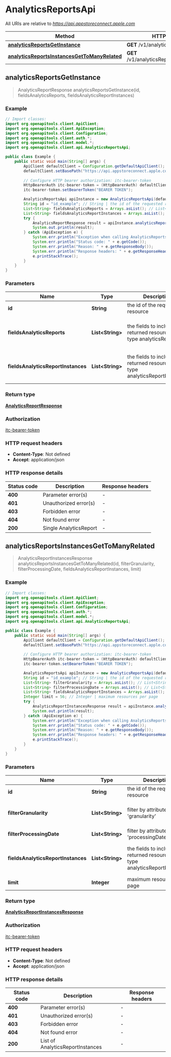 # AnalyticsReportsApi

All URIs are relative to *https://api.appstoreconnect.apple.com*

| Method | HTTP request | Description |
|------------- | ------------- | -------------|
| [**analyticsReportsGetInstance**](AnalyticsReportsApi.md#analyticsReportsGetInstance) | **GET** /v1/analyticsReports/{id} |  |
| [**analyticsReportsInstancesGetToManyRelated**](AnalyticsReportsApi.md#analyticsReportsInstancesGetToManyRelated) | **GET** /v1/analyticsReports/{id}/instances |  |



## analyticsReportsGetInstance

> AnalyticsReportResponse analyticsReportsGetInstance(id, fieldsAnalyticsReports, fieldsAnalyticsReportInstances)



### Example

```java
// Import classes:
import org.openapitools.client.ApiClient;
import org.openapitools.client.ApiException;
import org.openapitools.client.Configuration;
import org.openapitools.client.auth.*;
import org.openapitools.client.model.*;
import org.openapitools.client.api.AnalyticsReportsApi;

public class Example {
    public static void main(String[] args) {
        ApiClient defaultClient = Configuration.getDefaultApiClient();
        defaultClient.setBasePath("https://api.appstoreconnect.apple.com");
        
        // Configure HTTP bearer authorization: itc-bearer-token
        HttpBearerAuth itc-bearer-token = (HttpBearerAuth) defaultClient.getAuthentication("itc-bearer-token");
        itc-bearer-token.setBearerToken("BEARER TOKEN");

        AnalyticsReportsApi apiInstance = new AnalyticsReportsApi(defaultClient);
        String id = "id_example"; // String | the id of the requested resource
        List<String> fieldsAnalyticsReports = Arrays.asList(); // List<String> | the fields to include for returned resources of type analyticsReports
        List<String> fieldsAnalyticsReportInstances = Arrays.asList(); // List<String> | the fields to include for returned resources of type analyticsReportInstances
        try {
            AnalyticsReportResponse result = apiInstance.analyticsReportsGetInstance(id, fieldsAnalyticsReports, fieldsAnalyticsReportInstances);
            System.out.println(result);
        } catch (ApiException e) {
            System.err.println("Exception when calling AnalyticsReportsApi#analyticsReportsGetInstance");
            System.err.println("Status code: " + e.getCode());
            System.err.println("Reason: " + e.getResponseBody());
            System.err.println("Response headers: " + e.getResponseHeaders());
            e.printStackTrace();
        }
    }
}
```

### Parameters


| Name | Type | Description  | Notes |
|------------- | ------------- | ------------- | -------------|
| **id** | **String**| the id of the requested resource | |
| **fieldsAnalyticsReports** | **List&lt;String&gt;**| the fields to include for returned resources of type analyticsReports | [optional] [enum: category, instances, name] |
| **fieldsAnalyticsReportInstances** | **List&lt;String&gt;**| the fields to include for returned resources of type analyticsReportInstances | [optional] [enum: granularity, processingDate, segments] |

### Return type

[**AnalyticsReportResponse**](AnalyticsReportResponse.md)

### Authorization

[itc-bearer-token](../README.md#itc-bearer-token)

### HTTP request headers

- **Content-Type**: Not defined
- **Accept**: application/json

### HTTP response details
| Status code | Description | Response headers |
|-------------|-------------|------------------|
| **400** | Parameter error(s) |  -  |
| **401** | Unauthorized error(s) |  -  |
| **403** | Forbidden error |  -  |
| **404** | Not found error |  -  |
| **200** | Single AnalyticsReport |  -  |


## analyticsReportsInstancesGetToManyRelated

> AnalyticsReportInstancesResponse analyticsReportsInstancesGetToManyRelated(id, filterGranularity, filterProcessingDate, fieldsAnalyticsReportInstances, limit)



### Example

```java
// Import classes:
import org.openapitools.client.ApiClient;
import org.openapitools.client.ApiException;
import org.openapitools.client.Configuration;
import org.openapitools.client.auth.*;
import org.openapitools.client.model.*;
import org.openapitools.client.api.AnalyticsReportsApi;

public class Example {
    public static void main(String[] args) {
        ApiClient defaultClient = Configuration.getDefaultApiClient();
        defaultClient.setBasePath("https://api.appstoreconnect.apple.com");
        
        // Configure HTTP bearer authorization: itc-bearer-token
        HttpBearerAuth itc-bearer-token = (HttpBearerAuth) defaultClient.getAuthentication("itc-bearer-token");
        itc-bearer-token.setBearerToken("BEARER TOKEN");

        AnalyticsReportsApi apiInstance = new AnalyticsReportsApi(defaultClient);
        String id = "id_example"; // String | the id of the requested resource
        List<String> filterGranularity = Arrays.asList(); // List<String> | filter by attribute 'granularity'
        List<String> filterProcessingDate = Arrays.asList(); // List<String> | filter by attribute 'processingDate'
        List<String> fieldsAnalyticsReportInstances = Arrays.asList(); // List<String> | the fields to include for returned resources of type analyticsReportInstances
        Integer limit = 56; // Integer | maximum resources per page
        try {
            AnalyticsReportInstancesResponse result = apiInstance.analyticsReportsInstancesGetToManyRelated(id, filterGranularity, filterProcessingDate, fieldsAnalyticsReportInstances, limit);
            System.out.println(result);
        } catch (ApiException e) {
            System.err.println("Exception when calling AnalyticsReportsApi#analyticsReportsInstancesGetToManyRelated");
            System.err.println("Status code: " + e.getCode());
            System.err.println("Reason: " + e.getResponseBody());
            System.err.println("Response headers: " + e.getResponseHeaders());
            e.printStackTrace();
        }
    }
}
```

### Parameters


| Name | Type | Description  | Notes |
|------------- | ------------- | ------------- | -------------|
| **id** | **String**| the id of the requested resource | |
| **filterGranularity** | **List&lt;String&gt;**| filter by attribute &#39;granularity&#39; | [optional] [enum: DAILY, WEEKLY, MONTHLY] |
| **filterProcessingDate** | **List&lt;String&gt;**| filter by attribute &#39;processingDate&#39; | [optional] |
| **fieldsAnalyticsReportInstances** | **List&lt;String&gt;**| the fields to include for returned resources of type analyticsReportInstances | [optional] [enum: granularity, processingDate, segments] |
| **limit** | **Integer**| maximum resources per page | [optional] |

### Return type

[**AnalyticsReportInstancesResponse**](AnalyticsReportInstancesResponse.md)

### Authorization

[itc-bearer-token](../README.md#itc-bearer-token)

### HTTP request headers

- **Content-Type**: Not defined
- **Accept**: application/json

### HTTP response details
| Status code | Description | Response headers |
|-------------|-------------|------------------|
| **400** | Parameter error(s) |  -  |
| **401** | Unauthorized error(s) |  -  |
| **403** | Forbidden error |  -  |
| **404** | Not found error |  -  |
| **200** | List of AnalyticsReportInstances |  -  |

